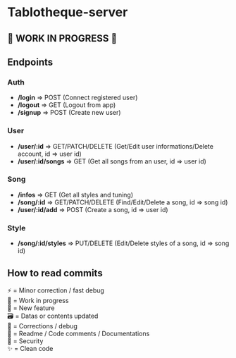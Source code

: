 # Tablotheque-server
## 🚧 WORK IN PROGRESS 🚧
## Endpoints

### Auth

- **/login** => POST (Connect registered user)
- **/logout** => GET (Logout from app)
- **/signup** => POST (Create new user)

### User

- **/user/:id** => GET/PATCH/DELETE (Get/Edit user informations/Delete account, id => user id)
- **/user/:id/songs** => GET (Get all songs from an user, id => user id)

### Song

- **/infos** => GET (Get all styles and tuning)
- **/song/:id** => GET/PATCH/DELETE (Find/Edit/Delete a song, id => song id)
- **/user/:id/add** => POST (Create a song, id => user id)

### Style

- **/song/:id/styles** => PUT/DELETE (Edit/Delete styles of a song, id => song id)

## How to read commits

:zap: = Minor correction / fast debug \
:construction: = Work in progress \
:tada: = New feature \
:card_file_box: = Datas or contents updated \
:hammer: = Corrections / debug \
:memo: = Readme / Code comments / Documentations \
:rotating_light: = Security \
:sparkles: = Clean code
